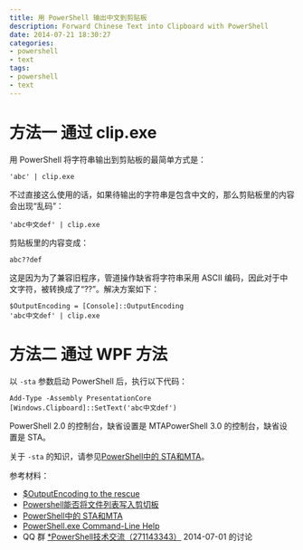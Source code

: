 ```yaml
---
title: 用 PowerShell 输出中文到剪贴板
description: Forward Chinese Text into Clipboard with PowerShell
date: 2014-07-21 18:30:27
categories:
- powershell
- text
tags:
- powershell
- text
---
```

# 方法一 通过 clip.exe

用 PowerShell 将字符串输出到剪贴板的最简单方式是：

    'abc' | clip.exe

不过直接这么使用的话，如果待输出的字符串是包含中文的，那么剪贴板里的内容会出现“乱码”：

    'abc中文def' | clip.exe

剪贴板里的内容变成：

    abc??def

这是因为为了兼容旧程序，管道操作缺省将字符串采用 ASCII 编码，因此对于中文字符，被转换成了“??”。解决方案如下：

    $OutputEncoding = [Console]::OutputEncoding
    'abc中文def' | clip.exe

# 方法二 通过 WPF 方法

以 `-sta` 参数启动 PowerShell 后，执行以下代码：

    Add-Type -Assembly PresentationCore
    [Windows.Clipboard]::SetText('abc中文def')

PowerShell 2.0 的控制台，缺省设置是 MTAPowerShell 3.0 的控制台，缺省设置是 STA。

关于 `-sta` 的知识，请参见[PowerShell中的 STA和MTA](http://www.pstips.net/powershell-sta-and-mta.html)。

参考材料：
- [$OutputEncoding to the rescue](http://blogs.msdn.com/b/powershell/archive/2006/12/11/outputencoding-to-the-rescue.aspx)
- [Powershell能否将文件列表写入剪切板](http://bathome.net/thread-30850-1-1.html)
- [PowerShell中的 STA和MTA](http://www.pstips.net/powershell-sta-and-mta.html)
- [PowerShell.exe Command-Line Help](http://technet.microsoft.com/zh-cn/library/hh847736.aspx)
- QQ 群 [*PowerShell技术交流（271143343）](http://url.cn/Jq5bta) 2014-07-01 的讨论
